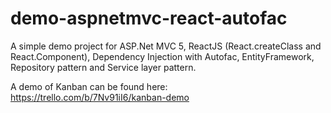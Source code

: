 # demo-aspnetmvc-react-autofac
A simple demo project for ASP.Net MVC 5, ReactJS (React.createClass and React.Component), Dependency Injection with Autofac, EntityFramework, Repository pattern and Service layer pattern.

A demo of Kanban can be found here: https://trello.com/b/7Nv91iI6/kanban-demo

